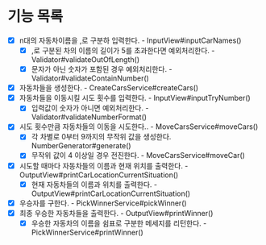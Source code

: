 # 기능 목록
- [x] n대의 자동차이름을 ,로 구분하 입력한다. - InputView#inputCarNames()
	- [x]  ,로 구분된 차의 이름의 길이가 5를 초과한다면 예외처리한다. - Validator#validateOutOfLength()
	- [x] 문자가 아닌 숫자가 포함된 경우 예외처리한다. - Validator#validateContainNumber()
- [x] 자동차들을 생성한다. - CreateCarsService#createCars()
- [x] 자동차들을 이동시킬 시도 횟수를 입력한다. - InputView#inputTryNumber()
	- [x] 입력값이 숫자가 아니면 예외처리한다. - Validator#validateNumberFormat()
- [x] 시도 횟수만큼 자동차들의 이동을 시도한다.. - MoveCarsService#moveCars()
	- [x] 각 차별로 0부터 9까지의 무작위 값을 생성한다. NumberGenerator#generate()
	- [x] 무작위 값이 4 이상일 경우 전진한다. - MoveCarsService#moveCar()
- [x] 시도할 때마다 자동차들의 이름과 현재 위치를 출력한다. - OutputView#printCarLocationCurrentSituation()
	- [x] 현재 자동차들의 이름과 위치를 출력한다.  - OutputView#printCarLocationCurrentSituation()
- [x] 우승자를 구한다. - PickWinnerService#pickWinner()
- [x] 최종 우승한 자동차들을 출력한다. - OutputView#printWinner()
	- [x] 우승한 자동차의 이름을 쉼표로 구분한 메세지를 리턴한다.  - PickWinnerService#printWinner()